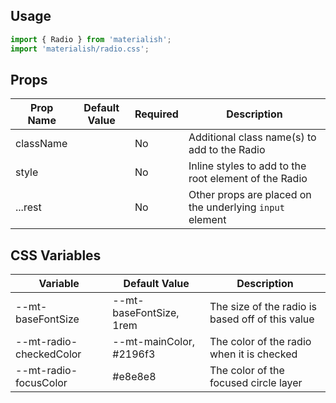 ## Usage

```jsx
import { Radio } from 'materialish';
import 'materialish/radio.css';
```

## Props

| Prop Name | Default Value | Required | Description                                              |
| --------- | ------------- | -------- | -------------------------------------------------------- |
| className |               | No       | Additional class name(s) to add to the Radio             |
| style     |               | No       | Inline styles to add to the root element of the Radio    |
| ...rest   |               | No       | Other props are placed on the underlying `input` element |

## CSS Variables

| Variable                | Default Value           | Description                                      |
| ----------------------- | ----------------------- | ------------------------------------------------ |
| --mt-baseFontSize       | --mt-baseFontSize, 1rem | The size of the radio is based off of this value |
| --mt-radio-checkedColor | --mt-mainColor, #2196f3 | The color of the radio when it is checked        |
| --mt-radio-focusColor   | #e8e8e8                 | The color of the focused circle layer            |
